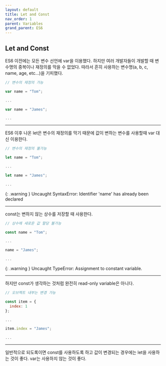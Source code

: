 ```yaml
---
layout: default
title: Let and Const
nav_order: 1
parent: Variables
grand_parent: ES6
---
```


## Let and Const

ES6 이전에는 모든 변수 선언에 var을 이용했다.
하지만 여러 개발자들이 개발할 때 변수명의 중복이나 재정의를 막을 수 없었다.
따라서 흔히 사용하는 변수명(a, b, c, name, age, etc...)을 기피했다.

```js
// 변수의 재정의 가능

var name = "Tom";

...

var name = "James";

...
```

---

ES6 이후 나온 let은 변수의 재정의를 막기 때문에 값이 변하는 변수를 사용할때 var 대신 이용한다.

```js
// 변수의 재정의 불가능

let name = "Tom";

...

let name = "James";

...
```

{: .warning }
Uncaught SyntaxError: Identifier 'name' has already been declared

---

const는 변하지 않는 상수를 저장할 때 사용한다.

```js
// 상수에 새로운 값 할당 불가능

const name = "Tom";

...

name = "James";

...

```

{: .warning }
Uncaught TypeError: Assignment to constant variable.

---

하지만 const가 생각하는 것처럼 완전히 read-only variable은 아니다.

```js
// 오브젝트 내부는 변경 가능

const item = {
  index: 1
};

...

item.index = "James";

...
```

---

일반적으로 되도록이면 const를 사용하도록 하고 값이 변경되는 경우에는 let을 사용하는 것이 좋다. var는 사용하지 않는 것이 좋다.

